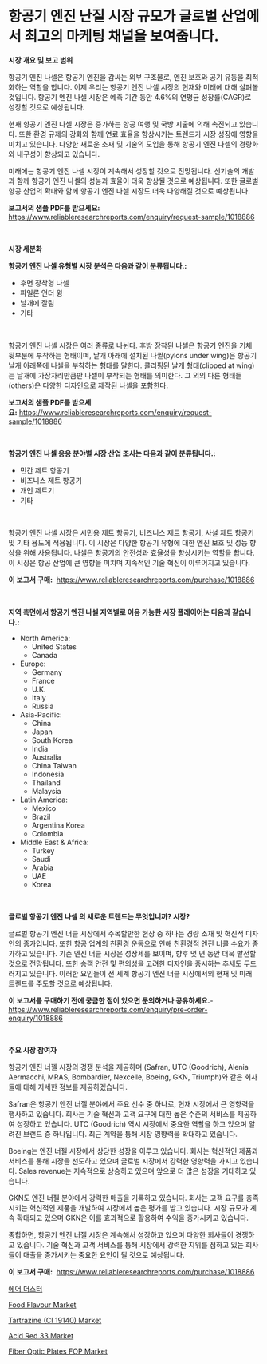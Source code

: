 <p><h1>항공기 엔진 난질 시장 규모가 글로벌 산업에서 최고의 마케팅 채널을 보여줍니다.</h1></p><p><strong>시장 개요 및 보고 범위</strong></p>
<p><p>항공기 엔진 나셀은 항공기 엔진을 감싸는 외부 구조물로, 엔진 보호와 공기 유동을 최적화하는 역할을 합니다. 이제 우리는 항공기 엔진 나셀 시장의 현재와 미래에 대해 살펴볼 것입니다. 항공기 엔진 나셀 시장은 예측 기간 동안 4.6%의 연평균 성장률(CAGR)로 성장할 것으로 예상됩니다.</p><p>현재 항공기 엔진 나셀 시장은 증가하는 항공 여행 및 국방 지출에 의해 촉진되고 있습니다. 또한 환경 규제의 강화와 함께 연료 효율을 향상시키는 트렌드가 시장 성장에 영향을 미치고 있습니다. 다양한 새로운 소재 및 기술의 도입을 통해 항공기 엔진 나셀의 경량화와 내구성이 향상되고 있습니다.</p><p>미래에는 항공기 엔진 나셀 시장이 계속해서 성장할 것으로 전망됩니다. 신기술의 개발과 함께 항공기 엔진 나셀의 성능과 효율이 더욱 향상될 것으로 예상됩니다. 또한 글로벌 항공 산업의 확대와 함께 항공기 엔진 나셀 시장도 더욱 다양해질 것으로 예상됩니다.</p></p>
<p><strong>보고서의 샘플 PDF를 받으세요:</strong> <a href="https://www.reliableresearchreports.com/enquiry/request-sample/1018886">https://www.reliableresearchreports.com/enquiry/request-sample/1018886</a></p>
<p>&nbsp;</p>
<p><strong>시장 세분화</strong></p>
<p><strong>항공기 엔진 나셀 유형별 시장 분석은 다음과 같이 분류됩니다.:</strong></p>
<p><ul><li>후면 장착형 나셀</li><li>파일론 언더 윙</li><li>날개에 잘림</li><li>기타</li></ul></p>
<p>&nbsp;</p>
<p><p>항공기 엔진 나셀 시장은 여러 종류로 나뉜다. 후방 장착된 나셀은 항공기 엔진을 기체 뒷부분에 부착하는 형태이며, 날개 아래에 설치된 나퀼(pylons under wing)은 항공기 날개 아래쪽에 나셀을 부착하는 형태를 말한다. 클리핑된 날개 형태(clipped at wing)는 날개에 가장자리만큼만 나셀이 부착되는 형태를 의미한다. 그 외의 다른 형태들(others)은 다양한 디자인으로 제작된 나셀을 포함한다.</p></p>
<p><strong>보고서의 샘플 PDF를 받으세요:</strong>&nbsp;<a href="https://www.reliableresearchreports.com/enquiry/request-sample/1018886">https://www.reliableresearchreports.com/enquiry/request-sample/1018886</a></p>
<p>&nbsp;</p>
<p><strong> 항공기 엔진 나셀 응용 분야별 시장 산업 조사는 다음과 같이 분류됩니다.:</strong></p>
<p><ul><li>민간 제트 항공기</li><li>비즈니스 제트 항공기</li><li>개인 제트기</li><li>기타</li></ul></p>
<p>&nbsp;</p>
<p><p>항공기 엔진 나셀 시장은 시민용 제트 항공기, 비즈니스 제트 항공기, 사설 제트 항공기 및 기타 용도에 적용됩니다. 이 시장은 다양한 항공기 유형에 대한 엔진 보호 및 성능 향상을 위해 사용됩니다. 나셀은 항공기의 안전성과 효율성을 향상시키는 역할을 합니다. 이 시장은 항공 산업에 큰 영향을 미치며 지속적인 기술 혁신이 이루어지고 있습니다.</p></p>
<p><strong>이 보고서 구매:</strong>&nbsp; <a href="https://www.reliableresearchreports.com/purchase/1018886">https://www.reliableresearchreports.com/purchase/1018886</a></p>
<p>&nbsp;</p>
<p><strong>지역 측면에서 항공기 엔진 나셀 지역별로 이용 가능한 시장 플레이어는 다음과 같습니다.:</strong></p>
<p><ul>
    <li>
        North America:
        <ul>
            <li>United States</li>
            <li>Canada</li>
        </ul>
    </li>
    <li>
        Europe:
        <ul>
            <li>Germany</li>
            <li>France</li>
            <li>U.K.</li>
            <li>Italy</li>
            <li>Russia</li>
        </ul>
    </li>
    <li>
        Asia-Pacific:
        <ul>
            <li>China</li>
            <li>Japan</li>
            <li>South Korea</li>
            <li>India</li>
            <li>Australia</li>
            <li>China Taiwan</li>
            <li>Indonesia</li>
            <li>Thailand</li>
            <li>Malaysia</li>
        </ul>
    </li>
    <li>
        Latin America:
        <ul>
            <li>Mexico</li>
            <li>Brazil</li>
            <li>Argentina Korea</li>
            <li>Colombia</li>
        </ul>
    </li>
    <li>
        Middle East & Africa:
        <ul>
            <li>Turkey</li>
            <li>Saudi</li>
            <li>Arabia</li>
            <li>UAE</li>
            <li>Korea</li>
        </ul>
    </li>
    </ul></p>
<p>&nbsp;</p>
<p><strong>글로벌 항공기 엔진 나셀 의 새로운 트렌드는 무엇입니까? 시장?</strong></p>
<p><p>글로벌 항공기 엔진 너클 시장에서 주목할만한 현상 중 하나는 경량 소재 및 혁신적 디자인의 증가입니다. 또한 항공 업계의 친환경 운동으로 인해 친환경적 엔진 너클 수요가 증가하고 있습니다. 기존 엔진 너클 시장은 성장세를 보이며, 향후 몇 년 동안 더욱 발전할 것으로 전망됩니다. 또한 승객 안전 및 편의성을 고려한 디자인을 중시하는 추세도 두드러지고 있습니다. 이러한 요인들이 전 세계 항공기 엔진 너클 시장에서의 현재 및 미래 트렌드를 주도할 것으로 예상됩니다.</p></p>
<p><strong>이 보고서를 구매하기 전에 궁금한 점이 있으면 문의하거나 공유하세요.</strong>- <a href="https://www.reliableresearchreports.com/enquiry/pre-order-enquiry/1018886">https://www.reliableresearchreports.com/enquiry/pre-order-enquiry/1018886</a></p>
<p>&nbsp;</p>
<p><strong>주요 시장 참여자</strong></p>
<p><p>항공기 엔진 너젤 시장의 경쟁 분석을 제공하며 (Safran, UTC (Goodrich), Alenia Aermacchi, MRAS, Bombardier, Nexcelle, Boeing, GKN, Triumph)와 같은 회사들에 대해 자세한 정보를 제공하겠습니다. </p><p>Safran은 항공기 엔진 너젤 분야에서 주요 선수 중 하나로, 현재 시장에서 큰 영향력을 행사하고 있습니다. 회사는 기술 혁신과 고객 요구에 대한 높은 수준의 서비스를 제공하여 성장하고 있습니다. UTC (Goodrich) 역시 시장에서 중요한 역할을 하고 있으며 알려진 브랜드 중 하나입니다. 최근 계약을 통해 시장 영향력을 확대하고 있습니다. </p><p>Boeing는 엔진 너젤 시장에서 상당한 성장을 이루고 있습니다. 회사는 혁신적인 제품과 서비스를 통해 시장을 선도하고 있으며 글로벌 시장에서 강력한 영향력을 가지고 있습니다. Sales revenue는 지속적으로 상승하고 있으며 앞으로 더 많은 성장을 기대하고 있습니다. </p><p>GKN도 엔진 너젤 분야에서 강력한 매출을 기록하고 있습니다. 회사는 고객 요구를 충족시키는 혁신적인 제품을 개발하여 시장에서 높은 평가를 받고 있습니다. 시장 규모가 계속 확대되고 있으며 GKN은 이를 효과적으로 활용하여 수익을 증가시키고 있습니다. </p><p>종합하면, 항공기 엔진 너젤 시장은 계속해서 성장하고 있으며 다양한 회사들이 경쟁하고 있습니다. 기술 혁신과 고객 서비스를 통해 시장에서 강력한 지위를 점하고 있는 회사들이 매출을 증가시키는 중요한 요인이 될 것으로 예상됩니다.</p></p>
<p><strong>이 보고서 구매:</strong>&nbsp;&nbsp;<a href="https://www.reliableresearchreports.com/purchase/1018886">https://www.reliableresearchreports.com/purchase/1018886</a></p>
<p><p><a href="https://github.com/vss5505pa7z1p/Market-Research-Report-List-1/blob/main/330220113.md">에어 더스터</a></p><p><a href="https://view.publitas.com/reportprime-1/food-flavour-market-size-global-industry-overview-market-segmentation-and-forecast-2024-to-2031/">Food Flavour Market</a></p><p><a href="https://issuu.com/reportprime-2/docs/tartrazine-ci-19140-market-size-2030.pptx">Tartrazine (CI 19140) Market</a></p><p><a href="https://issuu.com/reportprime-2/docs/acid-red-33-market-size-2030.pptx">Acid Red 33 Market</a></p><p><a href="https://cat-emmental-94b.notion.site/Fiber-Optic-Plates-FOP-Market-Research-Report-Unlocks-Analysis-on-the-Market-Financial-Status-Marke-5c66e336c61d476fab16d797f960e55a">Fiber Optic Plates FOP Market</a></p></p>
